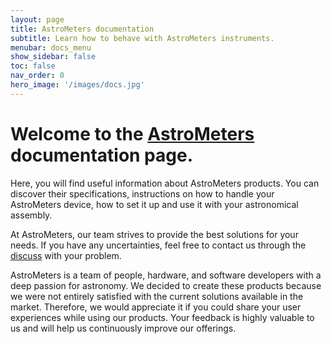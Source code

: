 ```yaml
---
layout: page
title: AstroMeters documentation
subtitle: Learn how to behave with AstroMeters instruments.
menubar: docs_menu
show_sidebar: false
toc: false
nav_order: 0
hero_image: '/images/docs.jpg'
---
```


# Welcome to the [AstroMeters](https://www.astrometers.eu) documentation page.

Here, you will find useful information about AstroMeters products. You can discover their specifications, instructions on how to handle your AstroMeters device, how to set it up and use it with your astronomical assembly.

At AstroMeters, our team strives to provide the best solutions for your needs. If you have any uncertainties, feel free to contact us through the [discuss](https://github.com/orgs/AstroMeters/discussions) with your problem.

AstroMeters is a team of people, hardware, and software developers with a deep passion for astronomy. We decided to create these products because we were not entirely satisfied with the current solutions available in the market. Therefore, we would appreciate it if you could share your user experiences while using our products. Your feedback is highly valuable to us and will help us continuously improve our offerings.

